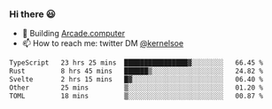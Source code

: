 ### Hi there 😃

- 🔨 Building [Arcade.computer](https://arcade.computer)
- 📫 How to reach me: twitter DM [@kernelsoe](https://twitter.com/kernelsoe)

<!--START_SECTION:waka-->

```txt
TypeScript   23 hrs 25 mins  ████████████████▓░░░░░░░░   66.45 %
Rust         8 hrs 45 mins   ██████▒░░░░░░░░░░░░░░░░░░   24.82 %
Svelte       2 hrs 15 mins   █▓░░░░░░░░░░░░░░░░░░░░░░░   06.40 %
Other        25 mins         ▒░░░░░░░░░░░░░░░░░░░░░░░░   01.20 %
TOML         18 mins         ▒░░░░░░░░░░░░░░░░░░░░░░░░   00.87 %
```

<!--END_SECTION:waka-->
